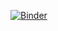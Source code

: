 [![Binder](https://mybinder.org/badge_logo.svg)](https://mybinder.org/v2/gh/Wkayaobama/ProjectBinder/HEAD?urlpath=voila%2Frender%2Ftd_6_visualisation_enonc%C3%A9s_v3+%283%29_translated.ipynb)
